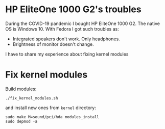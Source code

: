 # HP EliteOne 1000 G2's troubles

During the COVID-19 pandemic I bought HP EliteOne 1000 G2. The native OS is Windows 10. With Fedora I got such troubles as:

* Integrated speakers don't work. Only headphones.
* Brightness of monitor doesn't change.

I have to share my experience about fixing kernel modules

# Fix kernel modules
Build modules:

```
./fix_kernel_modules.sh
```

and install new ones from ```kernel``` directory:

``` 
sudo make M=sound/pci/hda modules_install 
sudo depmod -a
```




